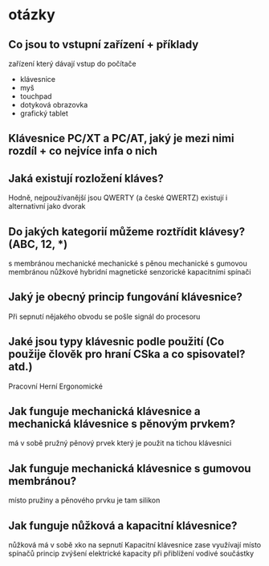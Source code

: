 # otázky
## Co jsou to vstupní zařízení + příklady
zařízení který dávají vstup do počítače
- klávesnice 
- myš 
- touchpad
- dotyková obrazovka
- grafický tablet 
## Klávesnice PC/XT a PC/AT, jaký je mezi nimi rozdíl + co nejvíce infa o nich

## Jaká existují rozložení kláves?
Hodně, nejpoužívanější jsou QWERTY (a české QWERTZ)
existují i alternativní jako dvorak
## Do jakých kategorií můžeme roztřídit klávesy? (ABC, 12, \*)
s membránou
mechanické
mechanické s pěnou
mechanické s gumovou membránou
nůžkové
hybridní
magnetické
senzorické
kapacitními spínači
## Jaký je obecný princip fungování klávesnice?
Při sepnutí nějakého obvodu se pošle signál do procesoru
## Jaké jsou typy klávesnic podle použití (Co použije člověk pro hraní CSka a co spisovatel? atd.)
Pracovní
Herní
Ergonomické
## Jak funguje mechanická klávesnice a mechanická klávesnice s pěnovým prvkem?
má v sobě pružný pěnový prvek který je použit na tichou klávesnici 
## Jak funguje mechanická klávesnice s gumovou membránou?
místo pružiny a pěnového prvku je tam silikon
## Jak funguje nůžková a kapacitní klávesnice?
nůžková má v sobě xko na sepnutí
Kapacitní klávesnice zase využívají místo spínačů princip zvýšení elektrické kapacity při přiblížení vodivé součástky
